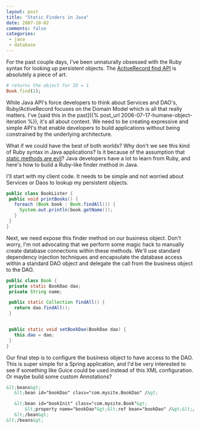 ```yaml
---
layout: post
title: "Static Finders in Java"
date: 2007-10-02
comments: false
categories:
 - java
 - database
---
```


For the past couple days, I've been unnaturally obsessed with the Ruby syntax for looking up persistent objects. The [ActiveRecord find API](http://railsmanual.org/class/ActiveRecord::Base/find/1.1.2) is absolutely a piece of art.



```ruby
# returns the object for ID = 1
Book.find(1);
```



While Java API's force developers to think about Services and DAO's, Ruby/ActiveRecord focuses on the Domain Model which is all that really matters. I've [said this in the past]({% post_url 2006-07-17-humane-object-iteration %}), it's all about context. We need to be creating expressive and simple API's that enable developers to build applications without being constrained by the underlying architecture.



What if we could have the best of both worlds? Why don't we see this kind of Ruby syntax in Java applications? Is it because of the assumption that [static methods are evil](http://beust.com/weblog/archives/000173.html)? Java developers have a lot to learn from Ruby, and here's how to build a Ruby-like finder method in Java.



I'll start with my client code. It needs to be simple and not worried about Services or Daos to lookup my persistent objects.



```java
public class BookLister {
 public void printBooks() {
   foreach (Book book : Book.findAll()) {
     System.out.println(book.getName());
   }
 }
}

```



Next, we need expose this finder method on our business object. Don't worry, I'm not advocating that we perform some magic hack to manually create database connections within these methods. We'll use standard dependency injection techniques and encapsulate the database access within a standard DAO object and delegate the call from the business object to the DAO.



```java
public class Book {
 private static BookDao dao;
 private String name;

 public static Collection findAll() {
   return dao.findAll();
 }


 public static void setBookDao(BookDao dao) {
   this.dao = dao;
 }
}

```



Our final step is to configure the business object to have access to the DAO. This is super simple for a Spring application, and I'd be very interested to see if something like Guice could be used instead of this XML configuration. Or maybe build some custom Annotations?



```xml
&lt;beans&gt;
   &lt;bean id="bookDao" class="com.mysite.BookDao" /&gt;

   &lt;bean id="bookInit" class="com.mysite.Book"&gt;
       &lt;property name="bookDao"&gt;&lt;ref bean="bookDao" /&gt;&lt;/property&gt;
   &lt;/bean&gt;
&lt;/beans&gt;
```
